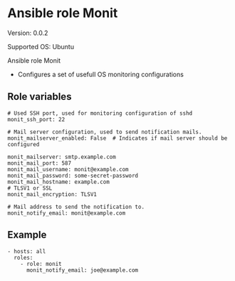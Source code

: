 # Ansible role Monit

Version: 0.0.2

Supported OS: Ubuntu

Ansible role Monit

- Configures a set of usefull OS monitoring configurations

## Role variables
```
# Used SSH port, used for monitoring configuration of sshd
monit_ssh_port: 22

# Mail server configuration, used to send notification mails.
monit_mailserver_enabled: False  # Indicates if mail server should be configured

monit_mailserver: smtp.example.com
monit_mail_port: 587
monit_mail_username: monit@example.com
monit_mail_password: some-secret-password
monit_mail_hostname: example.com
# TLSV1 or SSL
monit_mail_encryption: TLSV1

# Mail address to send the notification to.
monit_notify_email: monit@example.com
```

## Example
```
- hosts: all
  roles:
    - role: monit
      monit_notify_email: joe@example.com
```
